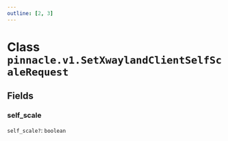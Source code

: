 ```yaml
---
outline: [2, 3]
---
```


# Class `pinnacle.v1.SetXwaylandClientSelfScaleRequest`




## Fields

### self_scale <Badge type="danger" text="nullable" />

`self_scale?`: <code>boolean</code>




